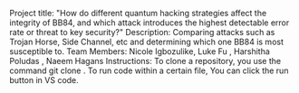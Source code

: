 Project title: "How do different quantum hacking strategies affect the integrity of BB84, and which attack introduces the highest detectable error rate or threat to key security?"
Description: Comparing attacks such as Trojan Horse, Side Channel, etc and determining which one BB84 is most susceptible to.
Team Members: Nicole Igbozulike, Luke Fu , Harshitha Poludas , Naeem Hagans
Instructions:
To clone a repository, you use the command git clone <copied link>. To run code within a certain file, You can click the run button in VS code.
